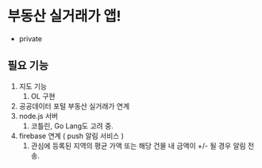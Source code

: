 # 부동산 실거래가 앱!
- private

## 필요 기능
1. 지도 기능
   1. OL 구현 
2. 공공데이터 포털 부동산 실거래가 연계
3. node.js 서버
   1. 코틀린, Go Lang도 고려 중.
4. firebase 연계 ( push 알림 서비스 )
   1. 관심에 등록된 지역의 평균 가액 또는 해당 건물 내 금액이 +/- 될 경우 알림 전송.
